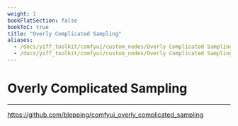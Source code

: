 ```yaml
---
weight: 1
bookFlatSection: false
bookToC: true
title: "Overly Complicated Sampling"
aliases:
  - /docs/yiff_toolkit/comfyui/custom_nodes/Overly Complicated Sampling/
  - /docs/yiff_toolkit/comfyui/custom_nodes/Overly Complicated Sampling
---
```


<!--markdownlint-disable MD025 MD033 MD038 -->

# Overly Complicated Sampling

---

<https://github.com/blepping/comfyui_overly_complicated_sampling>
